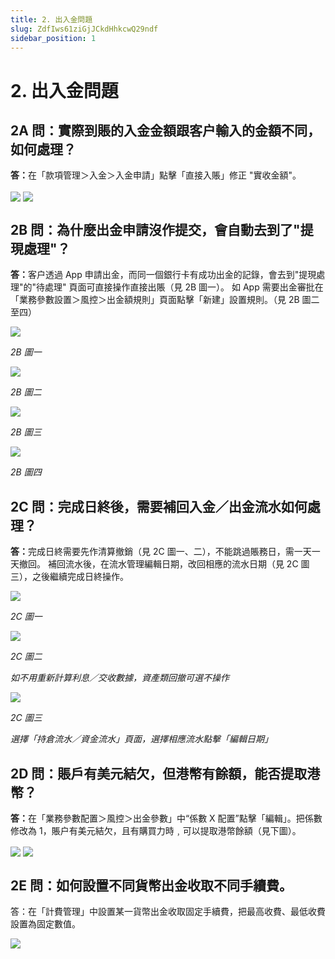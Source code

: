 ```yaml
---
title: 2. 出入金問題
slug: ZdfIws61ziGjJCkdHhkcwQ29ndf
sidebar_position: 1
---
```



# 2. 出入金問題

## 2A 問：實際到賬的入金金額跟客户輸入的金額不同，如何處理？

<b>答：</b>在「款項管理＞入金＞入金申請」點擊「直接入賬」修正 "實收金額"。

<img src="/assets/Wy8BbdtidoMPhXxt2CociBE9ntf.png" src-width="2380" src-height="696" align="center"/>

<img src="/assets/Fe1Bb1Aqho4FU7x2QDmcMQp2nth.png" src-width="2380" src-height="1426" align="center"/>

## 2B 問：為什麼出金申請沒作提交，會自動去到了"提現處理"？

<b>答：</b>客户透過 App 申請出金，而同一個銀行卡有成功出金的記錄，會去到"提現處理"的"待處理" 頁面可直接操作直接出賬（見 2B 圖一）。
如 App 需要出金審批在「業務參數設置＞風控＞出金額規則」頁面點擊「新建」設置規則。（見 2B 圖二至四）

<img src="/assets/Hvo1bJvqPo2rV8x9SuAcVgOrnlf.png" src-width="2760" src-height="750" align="center"/>

<em>2B 圖一</em>

<img src="/assets/KRzmbaKzLooIvxxeafEcQG8UnBe.png" src-width="2760" src-height="1368" align="center"/>

<em>2B 圖二</em>

<img src="/assets/QQR9b9z00oRQCFxlB3ecztyXnu5.png" src-width="2386" src-height="1352" align="center"/>

<em>2B 圖三</em>

<img src="/assets/NsqFbJuN0oYKaUxa11LcQKqdnie.png" src-width="2364" src-height="540" align="center"/>

<em>2B 圖四</em>

## 2C 問：完成日終後，需要補回入金／出金流水如何處理？

<b>答：</b>完成日終需要先作清算撤銷（見 2C 圖一、二），不能跳過賬務日，需一天一天撤回。 
補回流水後，在流水管理編輯日期，改回相應的流水日期（見 2C 圖三），之後繼續完成日終操作。

<img src="/assets/FTkzbrxAhouXjFxU7pacXKmunPd.png" src-width="2858" src-height="1418" align="center"/>

<em>2C 圖一</em>

<img src="/assets/XsvlbWDydouJC1xwXRycnlxGnEe.png" src-width="2390" src-height="1420" align="center"/>

<em>2C 圖二</em>

<em>如不用重新計算利息／交收數據，資產類回撤可選不操作</em>

<img src="/assets/PwFkbWTNfo7RWXxXUtqcWYwunYc.png" src-width="2392" src-height="972" align="center"/>

<em>2C 圖三</em>

<em>選擇「持倉流水／資金流水」頁面，選擇相應流水點擊「編輯日期」</em>

## 2D 問：賬戶有美元結欠，但港幣有餘額，能否提取港幣？

<b>答：</b>在「業務參數配置＞風控＞出金參數」中“係數 X 配置”點擊「編輯」。把係數修改為 1，賬户有美元結欠，且有購買力時﹐可以提取港幣餘額（見下圖）。

<img src="/assets/P3zobrzbcoEU90xUdN0cxeoTnhf.png" src-width="2826" src-height="1438" align="center"/>

<img src="/assets/HoYHbTspjos9Ayxm2yAcZUctn3P.png" src-width="2206" src-height="1160" align="center"/>

## 2E 問：如何設置不同貨幣出金收取不同手續費。

答：在「計費管理」中設置某一貨幣出金收取固定手續費，把最高收費、最低收費設置為固定數值。

<img src="/assets/EYpQb5aaWoN4j5xBl3BcxexPneL.png" src-width="2226" src-height="1366" align="center"/>

